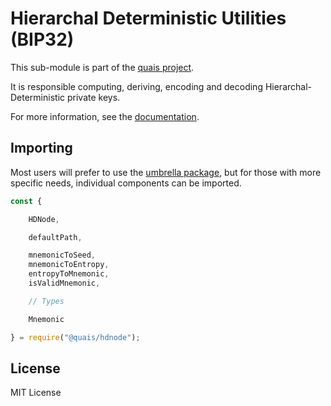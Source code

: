 Hierarchal Deterministic Utilities (BIP32)
==========================================

This sub-module is part of the [quais project](https://github.com/quais-io/quais.js).

It is responsible computing, deriving, encoding and decoding Hierarchal-Deterministic
private keys.

For more information, see the [documentation](https://docs.quais.io/v5/api/utils/hdnode/).

Importing
---------

Most users will prefer to use the [umbrella package](https://www.npmjs.com/package/quais),
but for those with more specific needs, individual components can be imported.

```javascript
const {

    HDNode,

    defaultPath,

    mnemonicToSeed,
    mnemonicToEntropy,
    entropyToMnemonic,
    isValidMnemonic,

    // Types

    Mnemonic

} = require("@quais/hdnode");
```


License
-------

MIT License

